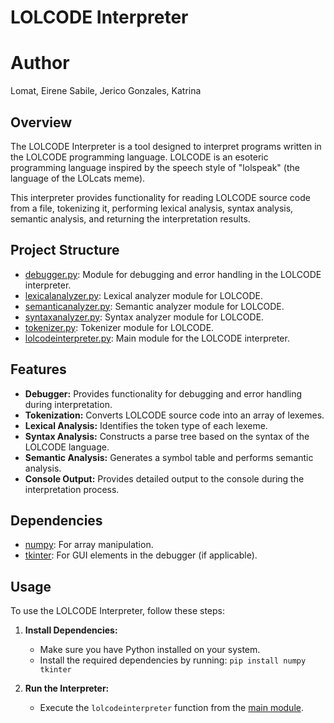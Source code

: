 # LOLCODE Interpreter

# Author
Lomat, Eirene
Sabile, Jerico
Gonzales, Katrina

## Overview

The LOLCODE Interpreter is a tool designed to interpret programs written in the LOLCODE programming language. LOLCODE is an esoteric programming language inspired by the speech style of "lolspeak" (the language of the LOLcats meme).

This interpreter provides functionality for reading LOLCODE source code from a file, tokenizing it, performing lexical analysis, syntax analysis, semantic analysis, and returning the interpretation results.

## Project Structure

- [debugger.py](cmsc124-lolcode/interpreter/analyzer/debugger.py): Module for debugging and error handling in the LOLCODE interpreter.
- [lexicalanalyzer.py](cmsc124-lolcode/interpreter/analyzer/lexicalanalayzer.py): Lexical analyzer module for LOLCODE.
- [semanticanalyzer.py](cmsc124-lolcode/interpreter/analyzer/semanticanalyzer.py): Semantic analyzer module for LOLCODE.
- [syntaxanalyzer.py](cmsc124-lolcode/interpreter/analyzer/syntaxanalyzer.py): Syntax analyzer module for LOLCODE.
- [tokenizer.py](cmsc124-lolcode/interpreter/analyzer/tokenizer.py): Tokenizer module for LOLCODE.
- [lolcodeinterpreter.py](cmsc124-lolcode/interpreter/lolcodeinterpreter.py): Main module for the LOLCODE interpreter.

## Features

- **Debugger:** Provides functionality for debugging and error handling during interpretation.
- **Tokenization:** Converts LOLCODE source code into an array of lexemes.
- **Lexical Analysis:** Identifies the token type of each lexeme.
- **Syntax Analysis:** Constructs a parse tree based on the syntax of the LOLCODE language.
- **Semantic Analysis:** Generates a symbol table and performs semantic analysis.
- **Console Output:** Provides detailed output to the console during the interpretation process.

## Dependencies

- [numpy](https://numpy.org/): For array manipulation.
- [tkinter](https://docs.python.org/3/library/tkinter.html): For GUI elements in the debugger (if applicable).

## Usage

To use the LOLCODE Interpreter, follow these steps:

1. **Install Dependencies:**
   - Make sure you have Python installed on your system.
   - Install the required dependencies by running: `pip install numpy tkinter` 

2. **Run the Interpreter:**
   - Execute the `lolcodeinterpreter` function from the [main module](cmsc124-lolcode/main.py).